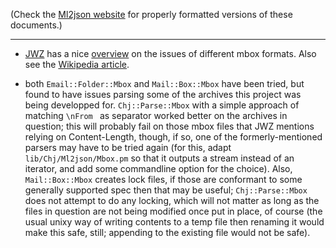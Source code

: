 (Check the [Ml2json website](http://ml2json.christianjaeger.ch/) for
properly formatted versions of these documents.)

---

- [JWZ](http://www.jwz.org/) has a nice
[overview](http://www.jwz.org/doc/content-length.html) on the issues
of different mbox formats. Also see the [Wikipedia
article](http://en.wikipedia.org/wiki/Mbox).

- both `Email::Folder::Mbox` and `Mail::Box::Mbox` have been tried, but
found to have issues parsing some of the archives this project was
being developped for. `Chj::Parse::Mbox` with a simple approach of
matching `\nFrom ` as separator worked better on the archives in
question; this will probably fail on those mbox files that JWZ
mentions relying on Content-Length, though, if so, one of the
formerly-mentioned parsers may have to be tried again (for this, adapt
`lib/Chj/Ml2json/Mbox.pm` so that it outputs a stream instead of an
iterator, and add some commandline option for the choice). Also,
`Mail::Box::Mbox` creates lock files, if those are conformant to some
generally supported spec then that may be useful; `Chj::Parse::Mbox`
does not attempt to do any locking, which will not matter as long as
the files in question are not being modified once put in place, of
course (the usual unixy way of writing contents to a temp file then
renaming it would make this safe, still; appending to the existing
file would not be safe).

